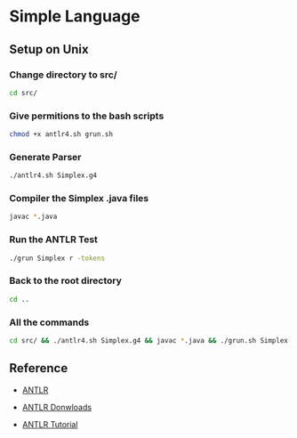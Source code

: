 # Simple Language

## Setup on Unix

### Change directory to src/

```bash
cd src/
```

### Give permitions to the bash scripts

```bash
chmod +x antlr4.sh grun.sh
```

### Generate Parser

```bash
./antlr4.sh Simplex.g4
```

### Compiler the Simplex .java files

```bash
javac *.java
```

### Run the ANTLR Test

```bash
./grun Simplex r -tokens
```

### Back to the root directory

```bash
cd ..
```

### All the commands

```bash
cd src/ && ./antlr4.sh Simplex.g4 && javac *.java && ./grun.sh Simplex r -tokens cd ..
```

## Reference

- [ANTLR](https://www.antlr.org/index.html)

- [ANTLR Donwloads](https://www.antlr.org/download.html)

- [ANTLR Tutorial](https://github.com/antlr/antlr4/blob/master/doc/index.md)
